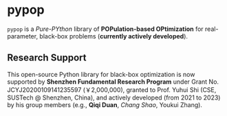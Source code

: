 # pypop

```pypop``` is a *Pure-PYthon* library of **POPulation-based OPtimization** for real-parameter, black-box problems (**currently actively developed**).

## Research Support

This open-source Python library for black-box optimization is now supported by **Shenzhen Fundamental Research Program** under Grant No. JCYJ20200109141235597 (￥2,000,000), granted to Prof. Yuhui Shi (CSE, SUSTech @ Shenzhen, China), and actively developed (from 2021 to 2023) by his group members (e.g., **Qiqi Duan**, *Chang Shao*, Youkui Zhang).
